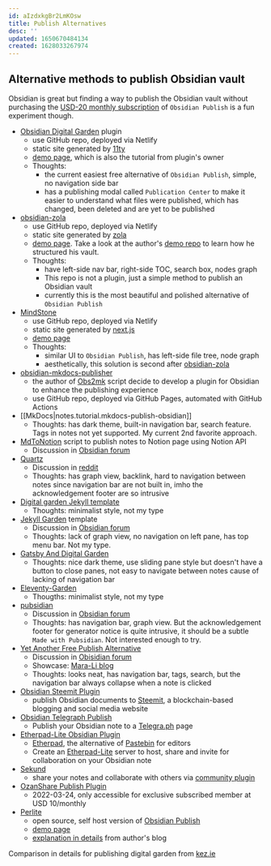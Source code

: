 ```yaml
---
id: aIzdxkgBr2LmKOsw
title: Publish Alternatives
desc: ''
updated: 1650670484134
created: 1628033267974
---
```

## Alternative methods to publish Obsidian vault

Obsidian is great but finding a way to publish the Obsidian vault without purchasing the [USD-20 monthly subscription](https://obsidian.md/publish) of `Obsidian Publish` is a fun experiment though.

- [Obsidian Digital Garden](https://github.com/oleeskild/obsidian-digital-garden) plugin
    - use GitHub repo, deployed via Netlify
    - static site generated by [11ty](https://www.11ty.dev/)
    - [demo page](https://ole.dev/notes/set-up-your-own-digital-garden), which is also the tutorial from plugin's owner
    - Thoughts: 
        - the current easiest free alternative of `Obsidian Publish`, simple, no navigation side bar
        - has a publishing modal called `Publication Center` to make it easier to understand what files were published, which has changed, been deleted and are yet to be published
- [obsidian-zola](https://github.com/ppeetteerrs/obsidian-zola)
    - use GitHub repo, deployed via Netlify
    - static site generated by [zola](https://www.getzola.org/)
    - [demo page](https://peteryuen.netlify.app/). Take a look at the author's [demo repo](https://github.com/ppeetteerrs/obsidian-pkm) to learn how he structured his vault.
    - Thoughts: 
        - have left-side nav bar, right-side TOC, search box, nodes graph
        - This repo is not a plugin, just a simple method to publish an Obsidian vault
        - currently this is the most beautiful and polished alternative of `Obsidian Publish`
- [MindStone](https://github.com/TuanManhCao/digital-garden)
    - use GitHub repo, deployed via Netlify
    - static site generated by [next.js](https://nextjs.org/)
    - [demo page](https://mindstone.tuancao.me/)
    - Thoughts:
        - similar UI to `Obsidian Publish`, has left-side file tree, node graph
        - aesthetically, this solution is second after [obsidian-zola](https://github.com/ppeetteerrs/obsidian-zola)
- [obsidian-mkdocs-publisher](https://github.com/Mara-Li/obsidian-mkdocs-publisher)
    - the author of [Obs2mk](https://github.com/Mara-Li/mkdocs_obsidian_publish) script decide to develop a plugin for Obsidian to enhance the publishing experience
    - use GitHub repo, deployed via GitHub Pages, automated with GitHub Actions
- [[MkDocs|notes.tutorial.mkdocs-publish-obsidian]]
    - Thoughts: has dark theme, built-in navigation bar, search feature. Tags in notes not yet supported. My current 2nd favorite approach.
- [MdToNotion](https://github.com/Layjoo/MdToNotion) script to publish notes to Notion page using Notion API
    - Discussion in [Obsidian forum](https://forum.obsidian.md/t/publish-obsidian-note-using-notion/27227)
- [Quartz](https://quartz.jzhao.xyz/)
    - Discussion in [reddit](https://www.reddit.com/r/ObsidianMD/comments/onflb9/quartz_create_and_publish_your_obsidian_vault_for/)
    - Thoughts: has graph view, backlink, hard to navigation between notes since navigation bar are not built in, imho the acknowledgement footer are so intrusive
- [Digital garden Jekyll template](https://github.com/maximevaillancourt/digital-garden-jekyll-template)
    - Thoughts: minimalist style, not my type
- [Jekyll Garden](https://github.com/Jekyll-Garden/jekyll-garden.github.io) template
    - Discussion in [Obsidian forum](https://forum.obsidian.md/t/jekyll-garden-new-jekyll-theme-for-obsidian-users/23296)
    - Thoughts: lack of graph view, no navigation on left pane, has top menu bar. Not my type.
- [Gatsby And Digital Garden](https://github.com/mathieudutour/gatsby-digital-garden/)
    - Thoughts: nice dark theme, use sliding pane style but doesn't have a button to close panes, not easy to navigate between notes cause of lacking of navigation bar
- [Eleventy-Garden](https://github.com/binyamin/eleventy-garden)
    - Thougths: minimalist style, not my type
- [pubsidian](https://github.com/yoursamlan/pubsidian)
    - Discussion in [Obsidian forum](https://forum.obsidian.md/t/pubsidian-free-and-elegant-obsidian-publish-alternative/21825)
    - Thoughts: has navigation bar, graph view. But the acknowledgement footer for generator notice is quite intrusive, it should be a subtle `Made with Pubsidian`. Not interested enough to try.
- [Yet Another Free Publish Alternative](https://github.com/Mara-Li/yet-another-free-publish-alternative)
    - Discussion in [Obisidian forum](https://forum.obsidian.md/t/yet-another-free-publish-alternative-yafpa/23608)
    - Showcase: [Mara-Li blog](https://owlly-house.netlify.app/)
    - Thoughts: looks neat, has navigation bar, tags, search, but the navigation bar always collapse when a note is clicked
- [Obsidian Steemit Plugin](https://github.com/anpigon/obsidian-steemit-plugin)
    - publish Obsidian documents to [Steemit](https://steemit.com/), a blockchain-based blogging and social media website
- [Obsidian Telegraph Publish](https://github.com/reorx/obsidian-telegraph-publish)
    - Publish your Obsidian note to a [Telegra.ph](https://telegra.ph/) page
- [Etherpad-Lite Obsidian Plugin](https://github.com/egradman/obsidian-etherpad-lite)
    - [Etherpad](https://etherpad.org/), the alternative of [Pastebin](https://pastebin.com/) for editors
    - Create an [Etherpad-Lite](https://github.com/ether/etherpad-lite) server to host, share and invite for collaboration on your Obsidian note
- [Sekund](https://www.sekund.io/)
    - share your notes and collaborate with others via [community plugin](https://github.com/Sekund/sekund-plugin-react) 
- [OzanShare Publish Plugin](https://github.com/ozntel/ozanshare-publish-plugin)
    - 2022-03-24, only accessible for exclusive subscribed member at USD 10/monthly
- [Perlite](https://github.com/secure-77/Perlite)
    - open source, self host version of [Obsidian Publish]((https://obsidian.md/publish))
    - [demo page](https://perlite.secure77.de/)
    - [explanation in details](https://secure77.de/perlite/) from author's blog


Comparison in details for publishing digital garden from [kez.ie](https://www.kez.ie/notes/choosing%20the%20right%20platform%20to%20create%20a%20public%20digital%20garden/)
